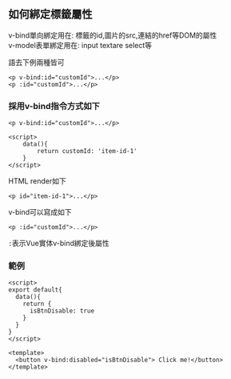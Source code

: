 ## 如何綁定標籤屬性


v-bind單向綁定用在: 標籤的id,圖片的src,連結的href等DOM的屬性  
v-model表單綁定用在: input textare select等  

語去下例兩種皆可  
```
<p v-bind:id="customId">...</p>
<p :id="customId">...</p>
```

### 採用v-bind指令方式如下

```
<p v-bind:id="customId">...</p>

<script>
	data(){
		return customId: 'item-id-1'
	}
</script>
```

HTML render如下
```
<p id="item-id-1">...</p>
```

v-bind可以寫成如下
```
<p :id="customId">...</p>
```

```:```表示Vue實体v-bind綁定後屬性


### 範例

```
<script>
export default{
  data(){
    return {
      isBtnDisable: true
    }
  }
}
</script>

<template>
  <button v-bind:disabled="isBtnDisable"> Click me!</button>
</template>
```
